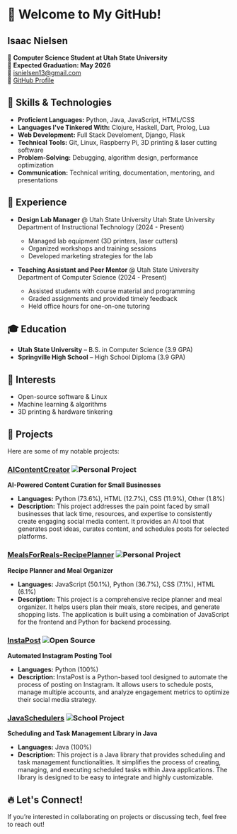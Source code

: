 # 👋 Welcome to My GitHub!

## Isaac Nielsen
📍 **Computer Science Student at Utah State University**  
📅 **Expected Graduation: May 2026**  
📧 isnielsen13@gmail.com  
🔗 [GitHub Profile](https://github.com/IsNielsen)

## 🔧 Skills & Technologies
- **Proficient Languages:** Python, Java, JavaScript, HTML/CSS
- **Languages I've Tinkered With:** Clojure, Haskell, Dart, Prolog, Lua
- **Web Development:** Full Stack Develoment, Django, Flask
- **Technical Tools:** Git, Linux, Raspberry Pi, 3D printing & laser cutting software
- **Problem-Solving:** Debugging, algorithm design, performance optimization
- **Communication:** Technical writing, documentation, mentoring, and presentations

## 🚀 Experience
- **Design Lab Manager** @ Utah State University Utah State University Department of Instructional Technology (2024 - Present)
  - Managed lab equipment (3D printers, laser cutters)
  - Organized workshops and training sessions
  - Developed marketing strategies for the lab

- **Teaching Assistant and Peer Mentor** @ Utah State University Department of Computer Science (2024 - Present)
  - Assisted students with course material and programming
  - Graded assignments and provided timely feedback
  - Held office hours for one-on-one tutoring

## 🎓 Education
- **Utah State University** – B.S. in Computer Science (3.9 GPA)
- **Springville High School** – High School Diploma (3.9 GPA)

## 📌 Interests
- Open-source software & Linux
- Machine learning & algorithms
- 3D printing & hardware tinkering

## 📂 Projects
Here are some of my notable projects:

### [AIContentCreator](https://github.com/Bugs-in-Disguise/AIContentCreator) ![Personal Project](https://img.shields.io/badge/Project-Type-blue)
**AI-Powered Content Curation for Small Businesses**
- **Languages:** Python (73.6%), HTML (12.7%), CSS (11.9%), Other (1.8%)
- **Description:** This project addresses the pain point faced by small businesses that lack time, resources, and expertise to consistently create engaging social media content. It provides an AI tool that generates post ideas, curates content, and schedules posts for selected platforms.

### [MealsForReals-RecipePlanner](https://github.com/IsNielsen/MealsForReals-RecipePlanner) ![Personal Project](https://img.shields.io/badge/Project-Type-green)
**Recipe Planner and Meal Organizer**
- **Languages:** JavaScript (50.1%), Python (36.7%), CSS (7.1%), HTML (6.1%)
- **Description:** This project is a comprehensive recipe planner and meal organizer. It helps users plan their meals, store recipes, and generate shopping lists. The application is built using a combination of JavaScript for the frontend and Python for backend processing.

### [InstaPost](https://github.com/IsNielsen/InstaPost) ![Open Source](https://img.shields.io/badge/Project-Type-brightgreen)
**Automated Instagram Posting Tool**
- **Languages:** Python (100%)
- **Description:** InstaPost is a Python-based tool designed to automate the process of posting on Instagram. It allows users to schedule posts, manage multiple accounts, and analyze engagement metrics to optimize their social media strategy.

### [JavaSchedulers](https://github.com/IsNielsen/JavaSchedulers) ![School Project](https://img.shields.io/badge/Project-Type-blue)
**Scheduling and Task Management Library in Java**
- **Languages:** Java (100%)
- **Description:** This project is a Java library that provides scheduling and task management functionalities. It simplifies the process of creating, managing, and executing scheduled tasks within Java applications. The library is designed to be easy to integrate and highly customizable.

## 🔥 Let's Connect!
If you’re interested in collaborating on projects or discussing tech, feel free to reach out!
